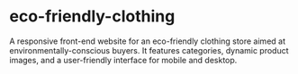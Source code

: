 # eco-friendly-clothing
A responsive front-end website for an eco-friendly clothing store aimed at environmentally-conscious buyers. It features categories, dynamic product images, and a user-friendly interface for mobile and desktop.
